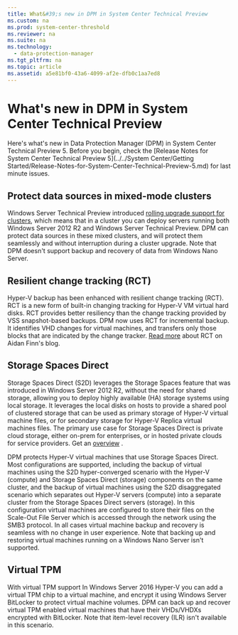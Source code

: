 ```yaml
---
title: What&#39;s new in DPM in System Center Technical Preview
ms.custom: na
ms.prod: system-center-threshold
ms.reviewer: na
ms.suite: na
ms.technology: 
  - data-protection-manager
ms.tgt_pltfrm: na
ms.topic: article
ms.assetid: a5e81bf0-43a6-4099-af2e-dfb0c1aa7ed8
---
```

# What&#39;s new in DPM in System Center Technical Preview
Here's what's new in Data Protection Manager \(DPM\) in System Center Technical Preview 5. Before you begin, check the [Release Notes for System Center Technical Preview 5](../../System Center/Getting Started/Release-Notes-for-System-Center-Technical-Preview-5.md) for last minute issues.

## Protect data sources in mixed\-mode clusters
Windows Server Technical Preview introduced [rolling upgrade support for clusters](https://technet.microsoft.com/library/dn850430.aspx), which means that in a cluster you can deploy servers running both Windows Server 2012 R2 and Windows Server Technical Preview. DPM can protect data sources in these mixed clusters, and will protect them seamlessly and without interruption during a cluster upgrade. Note that DPM doesn't support backup and recovery of data from Windows Nano Server.

## Resilient change tracking \(RCT\)
Hyper\-V backup has been enhanced with resilient change tracking \(RCT\). RCT is a new form of built\-in changing tracking for Hyper\-V VM virtual hard disks. RCT provides better resiliency than the change tracking provided by VSS snapshot\-based backups.  DPM now uses RCT for incremental backup. It identifies VHD changes for virtual machines, and transfers only those blocks that are indicated by the change tracker. [Read more](http://www.aidanfinn.com/?p=17505) about RCT on Aidan Finn's blog.

## Storage Spaces Direct
Storage Spaces Direct \(S2D\) leverages the Storage Spaces feature that was introduced in Windows Server 2012 R2, without the need for shared storage, allowing you to deploy highly available \(HA\) storage systems using local storage. It leverages the local disks on hosts to provide a shared pool of clustered storage that can be used as primary storage of Hyper\-V virtual machine files, or for secondary storage for Hyper\-V Replica virtual machines files. 
 The primary use case for Storage Spaces Direct is private cloud storage, either on\-prem for enterprises, or in hosted private clouds for service providers. 
 Get an [overview](https://channel9.msdn.com/Events/Ignite/2015/BRK3474) .

DPM protects Hyper\-V virtual machines that use  Storage Spaces Direct. Most configurations are supported, including the backup of virtual machines using the S2D hyper\-converged scenario with the Hyper\-V \(compute\) and Storage Spaces Direct \(storage\) components on the same cluster, and the backup of virtual machines using the S2D disaggregated scenario which separates out  Hyper\-V servers \(compute\) into a separate cluster from the Storage Spaces Direct servers \(storage\). In this configuration virtual machines are configured to store their files on the Scale\-Out File Server which is accessed through the network using the SMB3 protocol. In all cases virtual machine backup and recovery is seamless with no change in user experience. Note that backing up and restoring virtual machines running on a Windows Nano Server isn't supported.

## Virtual TPM
With virtual TPM support
In Windows Server 2016 Hyper\-V you can add a virtual TPM chip to a virtual machine, and encrypt it using Windows Server BitLocker to protect virtual machine volumes.  DPM can back up and recover virtual TPM enabled virtual machines that have their VHDs\/VHDXs encrypted with BitLocker. Note that item\-level recovery \(ILR\) isn't available in this scenario.


